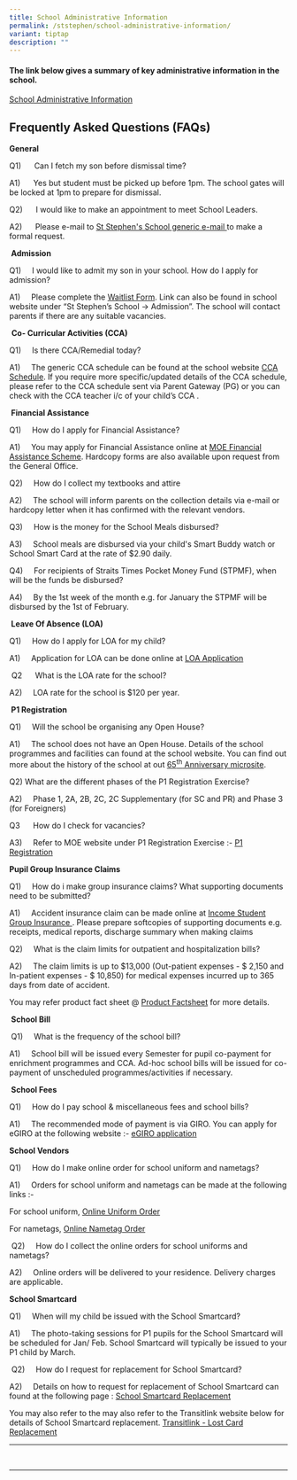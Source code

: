```yaml
---
title: School Administrative Information
permalink: /ststephen/school-administrative-information/
variant: tiptap
description: ""
---
```

<h4>The link below gives a summary of key administrative information in the school.</h4>
<p><a href="/files/School Administrative Information (15092023).pdf" rel="noopener nofollow" target="_blank">School Administrative Information</a>
</p>
<h2><strong>Frequently Asked Questions (FAQs)</strong></h2>
<p><strong>General</strong>
</p>
<p>Q1)&nbsp;&nbsp;&nbsp;&nbsp;&nbsp; Can I fetch my son before dismissal
time?</p>
<p>A1) &nbsp;&nbsp;&nbsp;&nbsp; Yes but student must be picked up before
1pm. The school gates will be locked at 1pm to prepare for dismissal.</p>
<p>Q2) &nbsp;&nbsp;&nbsp;&nbsp; I would like to make an appointment to meet
School Leaders.</p>
<p>A2)&nbsp;&nbsp;&nbsp;&nbsp;&nbsp; Please e-mail to <a href="mailto:ststephensch@moe.edu.sg" rel="noopener nofollow" target="_blank">St Stephen's School generic e-mail </a>to
make a formal request.</p>
<p><strong>&nbsp;Admission</strong>
</p>
<p>Q1) &nbsp;&nbsp;&nbsp; I would like to admit my son in your school. How
do I apply for admission?</p>
<p>A1) &nbsp;&nbsp;&nbsp; Please complete the <a href="https://go.gov.sg/ssswaitlist" rel="noopener noreferrer nofollow" target="_blank">Waitlist Form</a>. Link can also be
found in school website under “St Stephen’s School -&gt; Admission”. The
school will contact parents if there are any suitable vacancies.</p>
<p>&nbsp;<strong>Co- Curricular Activities (CCA)</strong>
</p>
<p>Q1)&nbsp;&nbsp;&nbsp;&nbsp; Is there CCA/Remedial today?</p>
<p>A1)&nbsp;&nbsp;&nbsp;&nbsp; The generic CCA schedule can be found at the
school website <a href="https://ststephens.moe.edu.sg/for-students/cca-schedule/" rel="noopener nofollow" target="_blank">CCA Schedule</a>.
If you require more specific/updated details of the CCA schedule, please
refer to the CCA schedule sent via Parent Gateway (PG) or you can check
with the CCA teacher i/c of your child’s CCA .</p>
<p><strong>&nbsp;Financial Assistance</strong>
</p>
<p>Q1) &nbsp;&nbsp;&nbsp; How do I apply for Financial Assistance?</p>
<p>A1) &nbsp;&nbsp;&nbsp; You may apply for Financial Assistance online at
<a href="https://www.moe.gov.sg/financial-matters/financial-assistance" rel="noopener nofollow" target="_blank">MOE Financial Assistance Scheme</a>. Hardcopy forms are also available
upon request from the General Office.</p>
<p>Q2) &nbsp;&nbsp;&nbsp; How do I collect my textbooks and attire</p>
<p>A2)&nbsp;&nbsp;&nbsp;&nbsp; The school will inform parents on the collection
details via e-mail or hardcopy letter when it has confirmed with the relevant
vendors.</p>
<p>Q3)&nbsp;&nbsp;&nbsp;&nbsp; How is the money for the School Meals disbursed?</p>
<p>A3)&nbsp;&nbsp;&nbsp;&nbsp; School meals are disbursed via your child's
Smart Buddy watch or School Smart Card at the rate of $2.90 daily.</p>
<p>Q4) &nbsp;&nbsp;&nbsp; For recipients of Straits Times Pocket Money Fund
(STPMF), when will be the funds be disbursed?</p>
<p>A4)&nbsp;&nbsp;&nbsp;&nbsp; By the 1st week of the month e.g. for January
the STPMF will be disbursed by the 1st of February.</p>
<p><strong>&nbsp;Leave Of Absence (LOA)</strong>
</p>
<p>Q1) &nbsp;&nbsp;&nbsp; How do I apply for LOA for my child?</p>
<p>A1)&nbsp;&nbsp;&nbsp;&nbsp; Application for LOA can be done online at
<a href="https://go.gov.sg/sssloa" rel="noopener nofollow" target="_blank">LOA Application</a>
</p>
<p>&nbsp;Q2&nbsp;&nbsp;&nbsp;&nbsp;&nbsp; What is the LOA rate for the school?</p>
<p>A2) &nbsp;&nbsp;&nbsp; LOA rate for the school is $120 per year.</p>
<p><strong>&nbsp;P1 Registration</strong>
</p>
<p>Q1)&nbsp;&nbsp;&nbsp;&nbsp; Will the school be organising any Open House?</p>
<p>A1) &nbsp;&nbsp;&nbsp; The school does not have an Open House. Details
of the school programmes and facilities can found at the school website.
You can find out more about the history of the school at out <a href="https://sites.google.com/moe.edu.sg/sssheritagegallery/home" rel="noopener noreferrer nofollow" target="_blank">65<sup>th</sup> Anniversary microsite</a>.</p>
<p>Q2) What are the different phases of the P1 Registration Exercise?</p>
<p>A2)&nbsp;&nbsp;&nbsp;&nbsp; Phase 1, 2A, 2B, 2C, 2C Supplementary (for
SC and PR) and Phase 3 (for Foreigners)</p>
<p>Q3 &nbsp;&nbsp;&nbsp;&nbsp; How do I check for vacancies?</p>
<p>A3)&nbsp;&nbsp;&nbsp;&nbsp; Refer to MOE website under P1 Registration
Exercise :- <a href="https://www.moe.gov.sg/primary/p1-registration" rel="noopener nofollow" target="_blank">P1 Registration </a>
</p>
<p><strong>Pupil Group Insurance Claims</strong>
</p>
<p>Q1)&nbsp;&nbsp;&nbsp;&nbsp; How do i make group insurance claims? What
supporting documents need to be submitted?</p>
<p>A1)&nbsp;&nbsp;&nbsp;&nbsp; Accident insurance claim can be made online
at <a href="https://studentgpa.incomegroupins.com.sg/#/" rel="noopener nofollow" target="_blank">Income Student Group Insurance </a>.
Please prepare softcopies of supporting documents e.g. receipts, medical
reports, discharge summary when making claims</p>
<p>Q2)&nbsp;&nbsp;&nbsp;&nbsp; What is the claim limits for outpatient and
hospitalization bills?</p>
<p>A2)&nbsp;&nbsp;&nbsp;&nbsp; The claim limits is up to $13,000 (Out-patient
expenses - $ 2,150 and In-patient expenses - $ 10,850) for medical expenses
incurred up to 365 days from date of accident.</p>
<p>You may refer product fact sheet @ <a href="https://s3.ap-southeast-1.amazonaws.com/mhc.static/Income/Product+Fact+Sheet+(Year+2022).pdf" rel="noopener nofollow" target="_blank">Product Factsheet</a> for
more details.</p>
<p><strong>&nbsp;School Bill</strong>
</p>
<p><strong>&nbsp;</strong>Q1)&nbsp;&nbsp;&nbsp;&nbsp; What is the frequency
of the school bill?</p>
<p>A1)&nbsp; &nbsp;&nbsp; School bill will be issued every Semester for pupil
co-payment for enrichment programmes and CCA. Ad-hoc school bills will
be issued for co-payment of unscheduled programmes/activities if necessary.</p>
<p><strong>&nbsp;School Fees</strong>
</p>
<p>Q1)&nbsp;&nbsp;&nbsp;&nbsp; How do I pay school &amp; miscellaneous fees
and school bills?</p>
<p>A1) &nbsp;&nbsp;&nbsp; The recommended mode of payment is via GIRO. You
can apply for eGIRO at the following website :- <a href="https://www.moe.gov.sg/financial-matters/fees/egiro" rel="noopener nofollow" target="_blank">eGIRO application</a>
</p>
<p><strong>School Vendors</strong>
</p>
<p>Q1) &nbsp;&nbsp;&nbsp; How do I make online order for school uniform and
nametags?</p>
<p>A1) &nbsp;&nbsp;&nbsp; Orders for school uniform and nametags can be made
at the following links :-</p>
<p>For school uniform, <a href="https://shop.shanghai-uniforms.com/product-category/st-stephens-school/" rel="noopener nofollow" target="_blank">Online Uniform Order</a>
</p>
<p>For nametags, <a href="https://www.stitchwerkz.sg/nametags/st-stephen-school" rel="noopener nofollow" target="_blank">Online Nametag Order</a>
</p>
<p>&nbsp;Q2)&nbsp;&nbsp;&nbsp;&nbsp; How do I collect the online orders for
school uniforms and nametags?</p>
<p>A2)&nbsp;&nbsp;&nbsp;&nbsp; Online orders will be delivered to your residence.
Delivery charges are applicable.</p>
<p><strong>School Smartcard</strong>
</p>
<p>Q1) &nbsp;&nbsp;&nbsp; When will my child be issued with the School Smartcard?</p>
<p>A1)&nbsp;&nbsp;&nbsp;&nbsp; The photo-taking sessions for P1 pupils for
the School Smartcard will be scheduled for Jan/ Feb. School Smartcard will
typically be issued to your P1 child by March.</p>
<p>&nbsp;Q2)&nbsp;&nbsp;&nbsp;&nbsp; How do I request for replacement for
School Smartcard?</p>
<p>A2)&nbsp;&nbsp;&nbsp;&nbsp; Details on how to request for replacement
of School Smartcard can found at the following page : <a href="https://www.ststephens.moe.edu.sg/files/School%20Administrative%20Information%20(15092023).pdf" rel="noopener nofollow" target="_blank">School Smartcard Replacement</a>
</p>
<p>You may also refer to the may also refer to the Transitlink website below
for details of School Smartcard replacement. <a href="https://www.transitlink.com.sg/lost-card-replacement" rel="noopener nofollow" target="_blank">Transitlink - Lost Card Replacement</a>
</p>
<hr>
<p>&nbsp;</p>
<hr>
<p>&nbsp;</p>